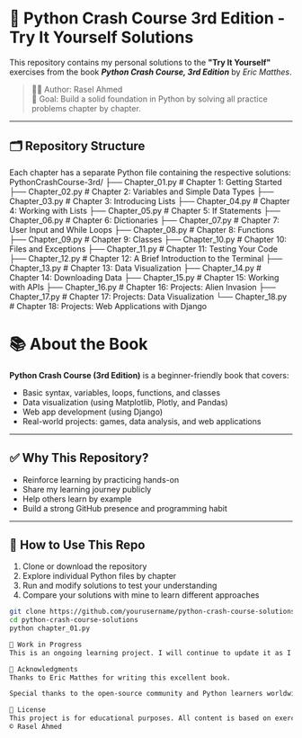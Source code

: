 # 📘 Python Crash Course 3rd Edition - Try It Yourself Solutions

This repository contains my personal solutions to the **"Try It Yourself"** exercises from the book **_Python Crash Course, 3rd Edition_** by _Eric Matthes_.

> 🧑‍💻 Author: Rasel Ahmed  
> 🎯 Goal: Build a solid foundation in Python by solving all practice problems chapter by chapter.

---

## 🗂️ Repository Structure

Each chapter has a separate Python file containing the respective solutions:
PythonCrashCourse-3rd/
├── Chapter_01.py  # Chapter 1: Getting Started
├── Chapter_02.py  # Chapter 2: Variables and Simple Data Types
├── Chapter_03.py  # Chapter 3: Introducing Lists
├── Chapter_04.py  # Chapter 4: Working with Lists
├── Chapter_05.py  # Chapter 5: If Statements
├── Chapter_06.py  # Chapter 6: Dictionaries
├── Chapter_07.py  # Chapter 7: User Input and While Loops
├── Chapter_08.py  # Chapter 8: Functions
├── Chapter_09.py  # Chapter 9: Classes
├── Chapter_10.py  # Chapter 10: Files and Exceptions
├── Chapter_11.py  # Chapter 11: Testing Your Code
├── Chapter_12.py  # Chapter 12: A Brief Introduction to the Terminal
├── Chapter_13.py  # Chapter 13: Data Visualization
├── Chapter_14.py  # Chapter 14: Downloading Data
├── Chapter_15.py  # Chapter 15: Working with APIs
├── Chapter_16.py  # Chapter 16: Projects: Alien Invasion
├── Chapter_17.py  # Chapter 17: Projects: Data Visualization
└── Chapter_18.py  # Chapter 18: Projects: Web Applications with Django


# 📚 About the Book

**Python Crash Course (3rd Edition)** is a beginner-friendly book that covers:
- Basic syntax, variables, loops, functions, and classes
- Data visualization (using Matplotlib, Plotly, and Pandas)
- Web app development (using Django)
- Real-world projects: games, data analysis, and web applications
---

## ✅ Why This Repository?

- Reinforce learning by practicing hands-on
- Share my learning journey publicly
- Help others learn by example
- Build a strong GitHub presence and programming habit
---

## 🧠 How to Use This Repo

1. Clone or download the repository
2. Explore individual Python files by chapter
3. Run and modify solutions to test your understanding
4. Compare your solutions with mine to learn different approaches

```bash
git clone https://github.com/yourusername/python-crash-course-solutions.git
cd python-crash-course-solutions
python chapter_01.py

🚧 Work in Progress
This is an ongoing learning project. I will continue to update it as I progress through the book.

🙌 Acknowledgments
Thanks to Eric Matthes for writing this excellent book.

Special thanks to the open-source community and Python learners worldwide.

📝 License
This project is for educational purposes. All content is based on exercises from the book.
© Rasel Ahmed
